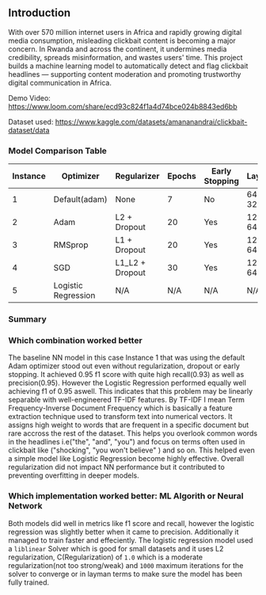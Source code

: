 ## Introduction

With over 570 million internet users in Africa and rapidly growing digital media consumption, misleading clickbait content is becoming a major concern. In Rwanda and across the continent, it undermines media credibility, spreads misinformation, and wastes users' time. This project builds a machine learning model to automatically detect and flag clickbait headlines — supporting content moderation and promoting trustworthy digital communication in Africa.

Demo Video: https://www.loom.com/share/ecd93c824f1a4d74bce024b8843ed6bb

Dataset used: https://www.kaggle.com/datasets/amananandrai/clickbait-dataset/data


### Model Comparison Table


| Instance | Optimizer | Regularizer          | Epochs | Early Stopping | Layers           | LR     | Accuracy | F1   | Recall | Precision |
|----------|-----------|-----------------------|--------|----------------|------------------|--------|----------|------|--------|-----------|
| 1  |Default(adam)  | None                  | 7      | No             | 64-32-16         | Default(0.001)| 0.96     | 0.95  | 0.93   | 0.95      |
| 2        | Adam      | L2 + Dropout          | 20     | Yes            | 128-64-32        | 0.001  | 0.94     | 0.94 | 0.92   | 0.96     |
| 3        | RMSprop   | L1 + Dropout          | 20     | Yes            | 128-64-32        | 0.001  | 0.91     | 0.91 | 0.89   | 0.94      |
| 4        | SGD    |    L1_L2 + Dropout       | 30     | Yes            | 128-64-32        | 0.01   | 0.89     | 0.88 | 0.85   | 0.92      |
| 5|Logistic Regression| N/A                   | N/A     | N/A           | N/A              | N/A    | 0.95     | 0.95 | 0.94   | 0.97      |


### Summary

### Which combination worked better

The baseline NN model in this case Instance 1 that was using the default Adam optimizer stood out even without regularization, dropout or early stopping. It achieved 0.95 f1 score with quite high recall(0.93) as well as precision(0.95). However the Logistic Regression performed equally well achieving f1 of 0.95 aswell. This indicates that this problem may be linearly separable with well-engineered TF-IDF features. By TF-IDF I mean Term Frequency-Inverse Document Frequency which is basically a feature extraction technique used to transform text into numerical vectors. It assigns high weight to words that are frequent in a specific document but rare accross the rest of the dataset. This helps you overlook common words in the headlines i.e("the", "and", "you") and focus on terms often used in clickbait like ("shocking", "you won't believe" ) and so on. This helped even a simple model like Logistic Regression become highly effective. Overall regularization did not impact NN performance but it contributed to preventing overfitting in deeper models.

### Which implementation worked better: ML Algorith or Neural Network

Both models did well in metrics like f1 score and recall, however the logistic regression was slightly better when it came to precision. Additionally it managed to train faster and effeciently. The logistic regression model used a `liblinear` Solver which is good for small datasets and it uses L2 regularization, C(Regularization) of `1.0` which is a moderate regularization(not too strong/weak) and `1000` maximum iterations for the solver to converge or in layman terms to make sure the model has been fully trained.
